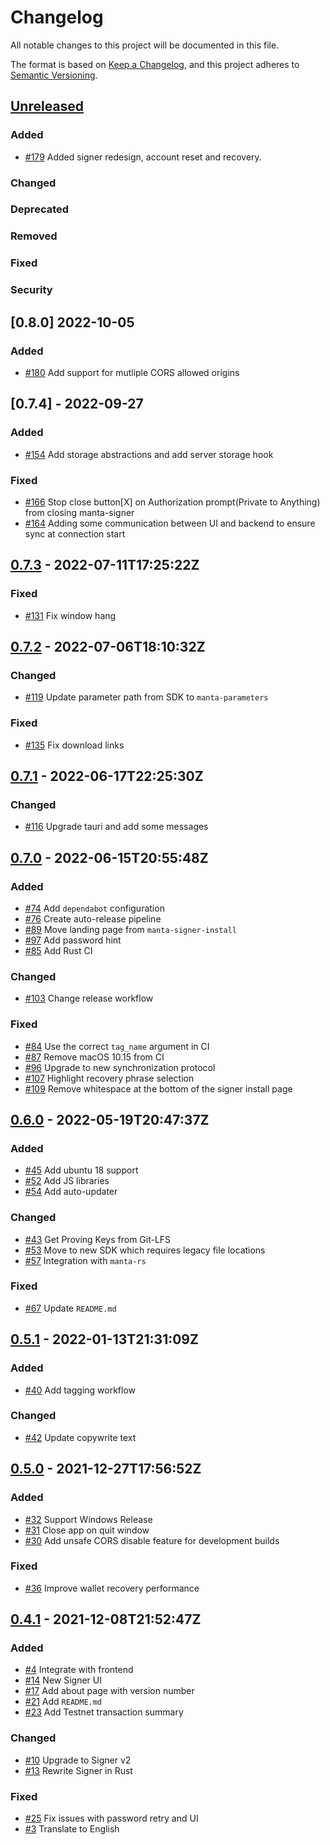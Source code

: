 # Changelog
All notable changes to this project will be documented in this file.

The format is based on [Keep a Changelog](https://keepachangelog.com/en/1.0.0/), and this project adheres to [Semantic Versioning](https://semver.org/spec/v2.0.0.html).

## [Unreleased]

### Added
- [\#179](https://github.com/Manta-Network/manta-signer/pull/179) Added signer redesign, account reset and recovery.

### Changed

### Deprecated

### Removed

### Fixed

### Security

## [0.8.0] 2022-10-05

### Added
- [\#180](https://github.com/Manta-Network/manta-signer/pull/180) Add support for mutliple CORS allowed origins

## [0.7.4] - 2022-09-27
### Added
- [\#154](https://github.com/Manta-Network/manta-signer/pull/154) Add storage abstractions and add server storage hook

### Fixed
- [\#166](https://github.com/Manta-Network/manta-signer/pull/166) Stop close button[X] on Authorization prompt(Private to Anything) from closing manta-signer
- [\#164](https://github.com/Manta-Network/manta-signer/pull/164) Adding some communication between UI and backend to ensure sync at connection start

## [0.7.3] - 2022-07-11T17:25:22Z
### Fixed
- [\#131](https://github.com/Manta-Network/manta-signer/pull/131) Fix window hang

## [0.7.2] - 2022-07-06T18:10:32Z
### Changed
- [\#119](https://github.com/Manta-Network/manta-signer/pull/119) Update parameter path from SDK to `manta-parameters`

### Fixed
- [\#135](https://github.com/Manta-Network/manta-signer/pull/135) Fix download links

## [0.7.1] - 2022-06-17T22:25:30Z
### Changed
- [\#116](https://github.com/Manta-Network/manta-signer/pull/116) Upgrade tauri and add some messages

## [0.7.0] - 2022-06-15T20:55:48Z
### Added
- [\#74](https://github.com/Manta-Network/manta-signer/pull/74) Add `dependabot` configuration
- [\#76](https://github.com/Manta-Network/manta-signer/pull/76) Create auto-release pipeline
- [\#89](https://github.com/Manta-Network/manta-signer/pull/89) Move landing page from `manta-signer-install`
- [\#97](https://github.com/Manta-Network/manta-signer/pull/97) Add password hint
- [\#85](https://github.com/Manta-Network/manta-signer/pull/85) Add Rust CI

### Changed
- [\#103](https://github.com/Manta-Network/manta-signer/pull/103) Change release workflow

### Fixed
- [\#84](https://github.com/Manta-Network/manta-signer/pull/84) Use the correct `tag_name` argument in CI
- [\#87](https://github.com/Manta-Network/manta-signer/pull/87) Remove macOS 10.15 from CI
- [\#96](https://github.com/Manta-Network/manta-signer/pull/96) Upgrade to new synchronization protocol
- [\#107](https://github.com/Manta-Network/manta-signer/pull/107) Highlight recovery phrase selection
- [\#109](https://github.com/Manta-Network/manta-signer/pull/109) Remove whitespace at the bottom of the signer install page

## [0.6.0] - 2022-05-19T20:47:37Z
### Added
- [\#45](https://github.com/Manta-Network/manta-signer/pull/45) Add ubuntu 18 support
- [\#52](https://github.com/Manta-Network/manta-signer/pull/52) Add JS libraries
- [\#54](https://github.com/Manta-Network/manta-signer/pull/54) Add auto-updater

### Changed
- [\#43](https://github.com/Manta-Network/manta-signer/pull/43) Get Proving Keys from Git-LFS
- [\#53](https://github.com/Manta-Network/manta-signer/pull/53) Move to new SDK which requires legacy file locations
- [\#57](https://github.com/Manta-Network/manta-signer/pull/57) Integration with `manta-rs`

### Fixed
- [\#67](https://github.com/Manta-Network/manta-signer/pull/67) Update `README.md`

## [0.5.1] - 2022-01-13T21:31:09Z
### Added
- [\#40](https://github.com/Manta-Network/manta-signer/pull/40) Add tagging workflow

### Changed
- [\#42](https://github.com/Manta-Network/manta-signer/pull/42) Update copywrite text

## [0.5.0] - 2021-12-27T17:56:52Z
### Added
- [\#32](https://github.com/Manta-Network/manta-signer/pull/32) Support Windows Release
- [\#31](https://github.com/Manta-Network/manta-signer/pull/31) Close app on quit window
- [\#30](https://github.com/Manta-Network/manta-signer/pull/30) Add unsafe CORS disable feature for development builds

### Fixed
- [\#36](https://github.com/Manta-Network/manta-signer/pull/36) Improve wallet recovery performance

## [0.4.1] - 2021-12-08T21:52:47Z
### Added
- [\#4](https://github.com/Manta-Network/manta-signer/pull/4) Integrate with frontend
- [\#14](https://github.com/Manta-Network/manta-signer/pull/14) New Signer UI
- [\#17](https://github.com/Manta-Network/manta-signer/pull/17) Add about page with version number
- [\#21](https://github.com/Manta-Network/manta-signer/pull/21) Add `README.md`
- [\#23](https://github.com/Manta-Network/manta-signer/pull/23) Add Testnet transaction summary

### Changed
- [\#10](https://github.com/Manta-Network/manta-signer/pull/10) Upgrade to Signer v2
- [\#13](https://github.com/Manta-Network/manta-signer/pull/13) Rewrite Signer in Rust

### Fixed
- [\#25](https://github.com/Manta-Network/manta-signer/pull/25) Fix issues with password retry and UI
- [\#3](https://github.com/Manta-Network/manta-signer/pull/3) Translate to English

[Unreleased]: https://github.com/Manta-Network/manta-signer/compare/v0.7.3...HEAD
[0.7.3]: https://github.com/Manta-Network/manta-signer/releases/tag/v0.7.3
[0.7.2]: https://github.com/Manta-Network/manta-signer/releases/tag/v0.7.2
[0.7.1]: https://github.com/Manta-Network/manta-signer/releases/tag/v0.7.1
[0.7.0]: https://github.com/Manta-Network/manta-signer/releases/tag/v0.7.0
[0.6.0]: https://github.com/Manta-Network/manta-signer/releases/tag/v0.6.0
[0.5.1]: https://github.com/Manta-Network/manta-signer/releases/tag/v0.5.1
[0.5.0]: https://github.com/Manta-Network/manta-signer/releases/tag/v0.5.0
[0.4.1]: https://github.com/Manta-Network/manta-signer/releases/tag/v0.4.1
